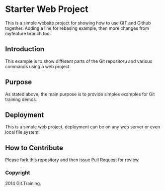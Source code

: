 # Starter Web Project
This is a simple website project for showing how to use GIT and Github together. Adding a line for rebasing example, then more changes from myfeature branch too.

## Introduction

This example is to show different parts of the Git repositoru and various commands using a web project.

## Purpose

As stated above, the main purpose is to provide simples examples for Git training demos.

## Deployment

This is a simple web project, deployment can be on any web server or even local file system.

## How to Contribute

Please fork this repository and then issue Pull Request for review.

### Copyright

2014 Git.Training.